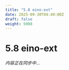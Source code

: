 ```yaml
---
title: "5.8 eino-ext"
date: 2025-09-30T04:49:00Z
draft: false
weight: 5008
---
```


# 5.8 eino-ext

*内容正在同步中...*
